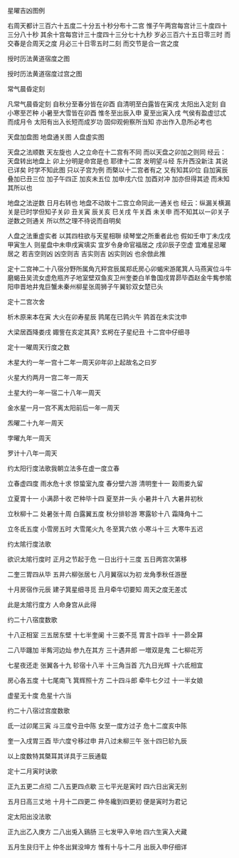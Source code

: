 星曜吉凶图例 

右周天都计三百六十五度二十分五十秒分布十二宫 惟子午两宫每宫计三十度四十三分八十秒 其余十宫每宫计三十度四十三分七十九秒 岁必三百六十五日零三时  而交春是合周天之度 月必三十日零五时二刻 而交节是合一宫之度

授时历法黄道宿度之图

授时历法黄道宿度过宫之图

常气晨昏定刻

凡常气晨昏定刻 自秋分至春分皆在卯酉 自清明至白露皆在寅戌 太阳出入定刻 自小寒至芒种 小暑至大雪皆在卯酉 惟冬至出辰入申 夏至出寅入戌 气侯有盈虚愆忒而成月令 太阳有出入长短而成岁功 固仰观俯察所当知 亦出作入息所必考也

天盘加盘图        地盘通关图        人盘虚实图

天盘之法顺数 天左旋也 人之立命在十二宫有不同 而以天盘之卯加之则同 经云：天盘转出地盘上 卯上分明是命宫是也 耶律十二宫 发明望斗经 东升西没新注 其说已详矣 时学不知此图 只以子宫为例 而槩以十二宫者有之 又有知其卯位 自加寅辰 叠加已丑三位 加子午四正 加亥未五位 加申戌六位 加酉对冲 加亦但得其迹 而未知其所以也

地盘之法逆数 日月右转也 地盘不动故十二宫立命同此一通关也 经云：纵漏关横漏关是已时学但知子关卯 丑关寅 辰关亥 巳关戌 午关酉 未关申 而不知其以一卯关子 逆数之则通关 所以然之理不待说而自明矣

人盘之法重虚实者 以其四柱欲与天星相聨 续琴堂之所重者此也 假如壬申丁未戊戌甲寅生人 则星盘中未申戌寅填实 宜岁令身命官福居之 戌卯辰子空虚 宜难星忌曜居之 若吉空则凶 凶空则吉 吉实则吉 凶实则凶 也余倣此推

定十二宫神二十八宿分野所属角亢秤宫辰属郑氐房心卯蝎宋游尾箕人马燕寅位斗牛磨蝎丑吴流女虚危瓶齐子地室壁双鱼亥卫州奎娄白羊鲁国戌胃昴毕酉赵金牛觜参隂阳申晋地井鬼巨蟹未秦州柳星张周狮子午翼轸双女楚已头

定十二宫次舍

析木原来本在寅   大火在卯寿星辰   鹑尾在已鹑火午   鹑首在未实沈申

大梁居酉降娄戌   娵訾在亥定其真? 玄枵在子星纪丑   十二宫中仔细寻

定十一曜周天行度之数

木星大约一年一宫十二年一周天卯年卯上起故名之曰岁

火星大约两月一宫二年一周天

土星大约一年一宿二十八年一周天

金水星一月一宫不离太阳前后一年一周天

炁曜二十九年一周天

孛曜九年一周天

罗计十八年一周天

约太阳行度法歌我朝立法多在虚一度立春

立春虚四度   雨水危十求   惊蛰室九度   春分壁六游   清明奎十一   榖雨娄九留

立夏胃十一   小满昴十收   芒种毕十四   夏至井一头   小暑井十八   大暑井初秋

立秋柳十二   处暑张十周   白露翼五度   秋分排轸游   寒露轸十八   霜降角十二

立冬氐五度   小雪房五时   大雪尾火九   冬至箕六依   小寒斗十三   大寒牛五迟

约太隂行度法歌

欲识太隂行度时   正月之节起于危   一日出行十三度   五日两宫次第移

二奎三胃四从毕   五井六柳张居七   八月翼宿以为初   龙角季秋任游歴

十月房宿作元辰   建子箕星细寻觅   丑月牵牛切要知   周天之度无差忒

此是太隂行度方   人命身宫从此得

约二十八宿度数歌

十八正相室   三五居东壁   十七半奎阑   十三娄不觅   胃言十四半   十一昴全算

二八毕躔加   半觜河边灿   参九在其方   三十遇井郎   一増双是鬼   二七柳花芳

七星夜还走   张翼各十九   轸宿十八半   十三角当首   亢九日光辉   十六氐相宜

房心各五度   十七尾南飞   箕辉照十方   二十四斗郎   牵牛七夕过   十一半女娘

虚星无十度   危星十六当

约二十八宿过宫度数歌

氐一过卯尾三寅   斗三度兮丑中陈   女至一度方过子   危十二度亥中陈

奎一入戌胃三酉   毕六度兮移过申   井八过未柳三午   张十四巳轸九辰

以上度数特其槩耳其详具于三辰通载

定十二月寅时诀歌

正九五更二点彻   二八五更四点歇   三七平光是寅时   四六日出寅无别

五月日高三丈地   十月十二四更二   仲冬纔到四更初   便是寅时为君记

定太阳出没法歌

正九出乙入庚方   二八出兎入鷄肠   三七发甲入辛地   四六生寅入犬藏

五月生艮归干上   仲冬出巽没坤方   惟有十与十二月   出辰入申仔细详


